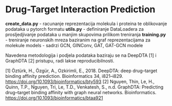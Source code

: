 # Drug-Target Interaction Prediction

**create_data.py** - racunanje reprezentacija molekula i proteina te oblikovanje podataka u pytorch formatu
**utils.py** - definiranje DataLoadera za prosljedjivanje podataka u manjim skupovima prilikom treniranja
**training.py**  - treniranje neuronskih mreza baziranim na graf reprezentacijama za molekule
models - sadrzi GCN, GINConv, GAT, GAT-GCN modele

Navedena metodologija i podjela podataka baziraju se na DeepDTA [1] i GraphDTA [2] pristupu, radi lakse reproducibilnosti.

[1] Öztürk, H., Özgür, A., Ozkirimli, E., 2018. DeepDTA: deep drug–target binding affinity prediction. Bioinformatics 34, i821–i829. https://doi.org/10.1093/bioinformatics/bty593
[2] Nguyen, Thin, Le, H., Quinn, T.P., Nguyen, Tri, Le, T.D., Venkatesh, S., n.d. GraphDTA: Predicting drug–target binding affinity with graph neural networks. Bioinformatics. https://doi.org/10.1093/bioinformatics/btaa921

